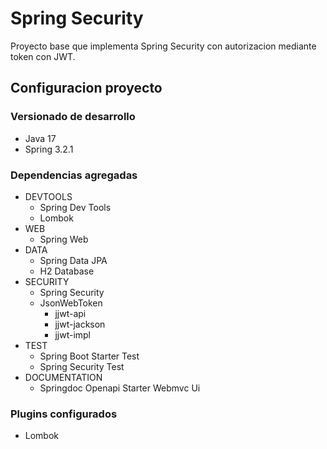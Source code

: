 # Spring Security
Proyecto base que implementa Spring Security con autorizacion mediante token con JWT.

## Configuracion proyecto

### Versionado de desarrollo

- Java 17
- Spring 3.2.1


### Dependencias agregadas
- DEVTOOLS 
  - Spring Dev Tools
  - Lombok
- WEB
  - Spring Web
- DATA
  - Spring Data JPA
  - H2 Database 
- SECURITY
  - Spring Security
  - JsonWebToken
    - jjwt-api
    - jjwt-jackson
    - jjwt-impl
- TEST
  - Spring Boot Starter Test
  - Spring Security Test
- DOCUMENTATION
  - Springdoc Openapi Starter Webmvc Ui


### Plugins configurados
- Lombok
